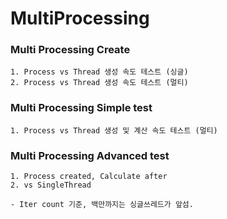 # MultiProcessing

### Multi Processing Create
    1. Process vs Thread 생성 속도 테스트 (싱글)
    2. Process vs Thread 생성 속도 테스트 (멀티)

### Multi Processing Simple test
    1. Process vs Thread 생성 및 계산 속도 테스트 (멀티)

### Multi Processing Advanced test
    1. Process created, Calculate after
    2. vs SingleThread

    - Iter count 기준, 백만까지는 싱글쓰레드가 앞섬.